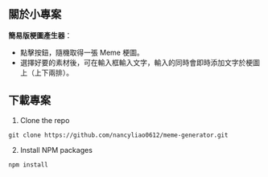 ## 關於小專案


**簡易版梗圖產生器**：
- 點擊按鈕，隨機取得一張 Meme 梗圖。
- 選擇好要的素材後，可在輸入框輸入文字，輸入的同時會即時添加文字於梗圖上（上下兩排）。



## 下載專案

1. Clone the repo
```
git clone https://github.com/nancyliao0612/meme-generator.git
```

2. Install NPM packages
```
npm install
```


